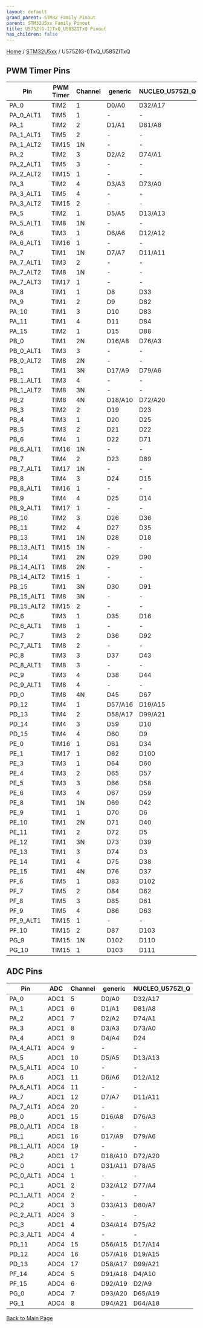 ```yaml
---
layout: default
grand_parent: STM32 Family Pinout
parent: STM32U5xx Family Pinout
title: U575Z(G-I)TxQ_U585ZITxQ Pinout
has_children: false
---
```


[Home](../../index) / [STM32U5xx](../index) / U575Z(G-I)TxQ_U585ZITxQ

## PWM Timer Pins

| Pin | PWM Timer | Channel | generic | NUCLEO_U575ZI_Q |
| --- | --- | --- | --- | --- |
| PA_0 | TIM2 | 1 | D0/A0 | D32/A17 |
| PA_0_ALT1 | TIM5 | 1 | - | - |
| PA_1 | TIM2 | 2 | D1/A1 | D81/A8 |
| PA_1_ALT1 | TIM5 | 2 | - | - |
| PA_1_ALT2 | TIM15 | 1N | - | - |
| PA_2 | TIM2 | 3 | D2/A2 | D74/A1 |
| PA_2_ALT1 | TIM5 | 3 | - | - |
| PA_2_ALT2 | TIM15 | 1 | - | - |
| PA_3 | TIM2 | 4 | D3/A3 | D73/A0 |
| PA_3_ALT1 | TIM5 | 4 | - | - |
| PA_3_ALT2 | TIM15 | 2 | - | - |
| PA_5 | TIM2 | 1 | D5/A5 | D13/A13 |
| PA_5_ALT1 | TIM8 | 1N | - | - |
| PA_6 | TIM3 | 1 | D6/A6 | D12/A12 |
| PA_6_ALT1 | TIM16 | 1 | - | - |
| PA_7 | TIM1 | 1N | D7/A7 | D11/A11 |
| PA_7_ALT1 | TIM3 | 2 | - | - |
| PA_7_ALT2 | TIM8 | 1N | - | - |
| PA_7_ALT3 | TIM17 | 1 | - | - |
| PA_8 | TIM1 | 1 | D8 | D33 |
| PA_9 | TIM1 | 2 | D9 | D82 |
| PA_10 | TIM1 | 3 | D10 | D83 |
| PA_11 | TIM1 | 4 | D11 | D84 |
| PA_15 | TIM2 | 1 | D15 | D88 |
| PB_0 | TIM1 | 2N | D16/A8 | D76/A3 |
| PB_0_ALT1 | TIM3 | 3 | - | - |
| PB_0_ALT2 | TIM8 | 2N | - | - |
| PB_1 | TIM1 | 3N | D17/A9 | D79/A6 |
| PB_1_ALT1 | TIM3 | 4 | - | - |
| PB_1_ALT2 | TIM8 | 3N | - | - |
| PB_2 | TIM8 | 4N | D18/A10 | D72/A20 |
| PB_3 | TIM2 | 2 | D19 | D23 |
| PB_4 | TIM3 | 1 | D20 | D25 |
| PB_5 | TIM3 | 2 | D21 | D22 |
| PB_6 | TIM4 | 1 | D22 | D71 |
| PB_6_ALT1 | TIM16 | 1N | - | - |
| PB_7 | TIM4 | 2 | D23 | D89 |
| PB_7_ALT1 | TIM17 | 1N | - | - |
| PB_8 | TIM4 | 3 | D24 | D15 |
| PB_8_ALT1 | TIM16 | 1 | - | - |
| PB_9 | TIM4 | 4 | D25 | D14 |
| PB_9_ALT1 | TIM17 | 1 | - | - |
| PB_10 | TIM2 | 3 | D26 | D36 |
| PB_11 | TIM2 | 4 | D27 | D35 |
| PB_13 | TIM1 | 1N | D28 | D18 |
| PB_13_ALT1 | TIM15 | 1N | - | - |
| PB_14 | TIM1 | 2N | D29 | D90 |
| PB_14_ALT1 | TIM8 | 2N | - | - |
| PB_14_ALT2 | TIM15 | 1 | - | - |
| PB_15 | TIM1 | 3N | D30 | D91 |
| PB_15_ALT1 | TIM8 | 3N | - | - |
| PB_15_ALT2 | TIM15 | 2 | - | - |
| PC_6 | TIM3 | 1 | D35 | D16 |
| PC_6_ALT1 | TIM8 | 1 | - | - |
| PC_7 | TIM3 | 2 | D36 | D92 |
| PC_7_ALT1 | TIM8 | 2 | - | - |
| PC_8 | TIM3 | 3 | D37 | D43 |
| PC_8_ALT1 | TIM8 | 3 | - | - |
| PC_9 | TIM3 | 4 | D38 | D44 |
| PC_9_ALT1 | TIM8 | 4 | - | - |
| PD_0 | TIM8 | 4N | D45 | D67 |
| PD_12 | TIM4 | 1 | D57/A16 | D19/A15 |
| PD_13 | TIM4 | 2 | D58/A17 | D99/A21 |
| PD_14 | TIM4 | 3 | D59 | D10 |
| PD_15 | TIM4 | 4 | D60 | D9 |
| PE_0 | TIM16 | 1 | D61 | D34 |
| PE_1 | TIM17 | 1 | D62 | D100 |
| PE_3 | TIM3 | 1 | D64 | D60 |
| PE_4 | TIM3 | 2 | D65 | D57 |
| PE_5 | TIM3 | 3 | D66 | D58 |
| PE_6 | TIM3 | 4 | D67 | D59 |
| PE_8 | TIM1 | 1N | D69 | D42 |
| PE_9 | TIM1 | 1 | D70 | D6 |
| PE_10 | TIM1 | 2N | D71 | D40 |
| PE_11 | TIM1 | 2 | D72 | D5 |
| PE_12 | TIM1 | 3N | D73 | D39 |
| PE_13 | TIM1 | 3 | D74 | D3 |
| PE_14 | TIM1 | 4 | D75 | D38 |
| PE_15 | TIM1 | 4N | D76 | D37 |
| PF_6 | TIM5 | 1 | D83 | D102 |
| PF_7 | TIM5 | 2 | D84 | D62 |
| PF_8 | TIM5 | 3 | D85 | D61 |
| PF_9 | TIM5 | 4 | D86 | D63 |
| PF_9_ALT1 | TIM15 | 1 | - | - |
| PF_10 | TIM15 | 2 | D87 | D103 |
| PG_9 | TIM15 | 1N | D102 | D110 |
| PG_10 | TIM15 | 1 | D103 | D111 |


## ADC Pins

| Pin | ADC | Channel | generic | NUCLEO_U575ZI_Q |
| --- | --- | --- | --- | --- |
| PA_0 | ADC1 | 5 | D0/A0 | D32/A17 |
| PA_1 | ADC1 | 6 | D1/A1 | D81/A8 |
| PA_2 | ADC1 | 7 | D2/A2 | D74/A1 |
| PA_3 | ADC1 | 8 | D3/A3 | D73/A0 |
| PA_4 | ADC1 | 9 | D4/A4 | D24 |
| PA_4_ALT1 | ADC4 | 9 | - | - |
| PA_5 | ADC1 | 10 | D5/A5 | D13/A13 |
| PA_5_ALT1 | ADC4 | 10 | - | - |
| PA_6 | ADC1 | 11 | D6/A6 | D12/A12 |
| PA_6_ALT1 | ADC4 | 11 | - | - |
| PA_7 | ADC1 | 12 | D7/A7 | D11/A11 |
| PA_7_ALT1 | ADC4 | 20 | - | - |
| PB_0 | ADC1 | 15 | D16/A8 | D76/A3 |
| PB_0_ALT1 | ADC4 | 18 | - | - |
| PB_1 | ADC1 | 16 | D17/A9 | D79/A6 |
| PB_1_ALT1 | ADC4 | 19 | - | - |
| PB_2 | ADC1 | 17 | D18/A10 | D72/A20 |
| PC_0 | ADC1 | 1 | D31/A11 | D78/A5 |
| PC_0_ALT1 | ADC4 | 1 | - | - |
| PC_1 | ADC1 | 2 | D32/A12 | D77/A4 |
| PC_1_ALT1 | ADC4 | 2 | - | - |
| PC_2 | ADC1 | 3 | D33/A13 | D80/A7 |
| PC_2_ALT1 | ADC4 | 3 | - | - |
| PC_3 | ADC1 | 4 | D34/A14 | D75/A2 |
| PC_3_ALT1 | ADC4 | 4 | - | - |
| PD_11 | ADC4 | 15 | D56/A15 | D17/A14 |
| PD_12 | ADC4 | 16 | D57/A16 | D19/A15 |
| PD_13 | ADC4 | 17 | D58/A17 | D99/A21 |
| PF_14 | ADC4 | 5 | D91/A18 | D4/A10 |
| PF_15 | ADC4 | 6 | D92/A19 | D2/A9 |
| PG_0 | ADC4 | 7 | D93/A20 | D65/A19 |
| PG_1 | ADC4 | 8 | D94/A21 | D64/A18 |


[Back to Main Page](../../index)